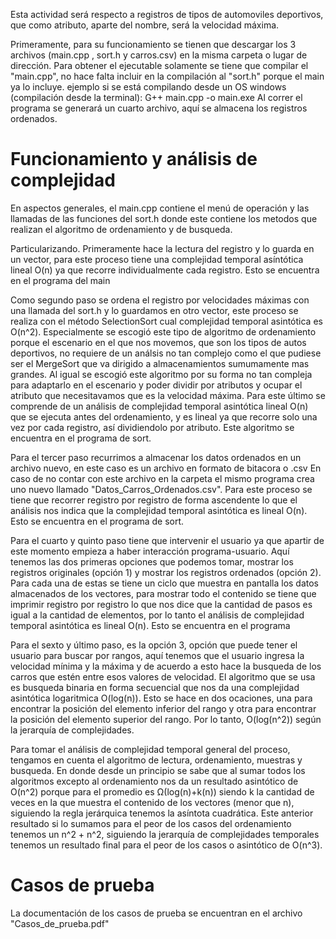Esta actividad será respecto a registros de tipos de automoviles deportivos, que como atributo, aparte del nombre, será la velocidad máxima.

Primeramente, para su funcionamiento se tienen que descargar los 3 archivos (main.cpp , sort.h y carros.csv) en la misma carpeta o lugar de dirección.
Para obtener el ejecutable solamente se tiene que compilar el "main.cpp", no hace falta incluir en la compilación al "sort.h" porque el main ya lo incluye.
ejemplo si se está compilando desde un OS windows (compilación desde la terminal): G++ main.cpp -o main.exe
Al correr el programa se generará un cuarto archivo, aquí se almacena los registros ordenados.

# Funcionamiento y análisis de complejidad

En aspectos generales, el main.cpp contiene el menú de operación y las llamadas de las funciones del sort.h donde este contiene los metodos que realizan el algoritmo de ordenamiento y de busqueda.

Particularizando. Primeramente hace la lectura del registro y lo guarda en un vector, para este proceso tiene una complejidad temporal asíntótica lineal O(n) ya que recorre individualmente cada registro. Esto se encuentra en el programa del main

Como segundo paso se ordena el registro por velocidades máximas con una llamada del sort.h y lo guardamos en otro vector, este proceso se realiza con el método SelectionSort cual complejidad temporal asintótica es O(n^2). Especialmente se escogió este tipo de algoritmo de ordenamiento porque el escenario en el que nos movemos, que son los tipos de autos deportivos, no requiere de un análsis no tan complejo como el que pudiese ser el MergeSort que va dirigido a almacenamientos sumumamente mas grandes. Al igual se escogió este algoritmo por su forma no tan compleja para adaptarlo en el escenario y poder dividir por atributos y ocupar el atributo que necesitavamos que es la velocidad máxima. Para este último se comprende de un análisis de complejidad temporal asintótica lineal O(n) que se ejecuta antes del ordenamiento, y es lineal ya que recorre solo una vez por cada registro, así dividiendolo por atributo. Este algoritmo se encuentra en el programa de sort.

Para el tercer paso recurrimos a almacenar los datos ordenados en un archivo nuevo, en este caso es un archivo en formato de bitacora o .csv 
En caso de no contar con este archivo en la carpeta el mismo programa crea uno nuevo llamado "Datos_Carros_Ordenados.csv". Para este proceso se tiene que recorrer registro por registro de forma ascendente lo que el análisis nos indica que la complejidad temporal asintótica es lineal O(n). Esto se encuentra en el programa de sort.

Para el cuarto y quinto paso tiene que intervenir el usuario ya que apartir de este momento empieza a haber interacción programa-usuario. Aquí tenemos las dos primeras opciones que podemos tomar, mostrar los registros originales (opción 1) y mostrar los registros ordenados (opción 2). Para cada una de estas se tiene un ciclo que muestra en pantalla los datos almacenados de los vectores, para mostrar todo el contenido se tiene que imprimir registro por registro lo que nos dice que la cantidad de pasos es igual a la cantidad de elementos, por lo tanto el análisis de complejidad temporal asintótica es lineal O(n). Esto se encuentra en el programa 

Para el sexto y último paso, es la opción 3, opción que puede tener el usuario para buscar por rangos, aquí tenemos que el usuario ingresa la velocidad mínima y la máxima y de acuerdo a esto hace la busqueda de los carros que estén entre esos valores de velocidad. El algoritmo que se usa es busqueda binaria en forma secuencial que nos da una complejidad asintótica logaritmica O(log(n)). Esto se hace en dos ocaciones, una para encontrar la posición del elemento inferior del rango y otra para encontrar la posición del elemento superior del rango. Por lo tanto, O(log(n^2)) según la jerarquía de complejidades.

Para tomar el análisis de complejidad temporal general del proceso, tengamos en cuenta el algoritmo de lectura, ordenamiento, muestras y busqueda. En donde desde un principio se sabe que al sumar todos los algoritmos excepto al ordenamiento nos da un resultado asintótico de O(n^2) porque para el promedio es Ω(log(n)+k(n)) siendo k la cantidad de veces en la que muestra el contenido de los vectores (menor que n), siguiendo la regla jerárquica tenemos la asíntota cuadrática. Este anterior resultado si lo sumamos para el peor de los casos del ordenamiento tenemos un n^2 + n^2, siguiendo la jerarquía de complejidades temporales tenemos un resultado final para el peor de los casos o asintótico de O(n^3).

# Casos de prueba

La documentación de los casos de prueba se encuentran en el archivo "Casos_de_prueba.pdf"
